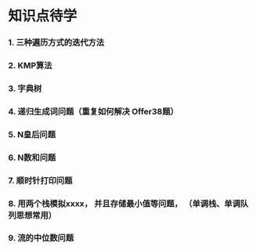 # 知识点待学
### 1. 三种遍历方式的迭代方法
### 2. KMP算法
### 3. 字典树
### 4. 递归生成词问题（重复如何解决 Offer38题）
### 5. N皇后问题
### 6. N数和问题
### 7. 顺时针打印问题
### 8. 用两个栈模拟xxxx， 并且存储最小值等问题， （单调栈、单调队列思想常用）
### 9. 流的中位数问题